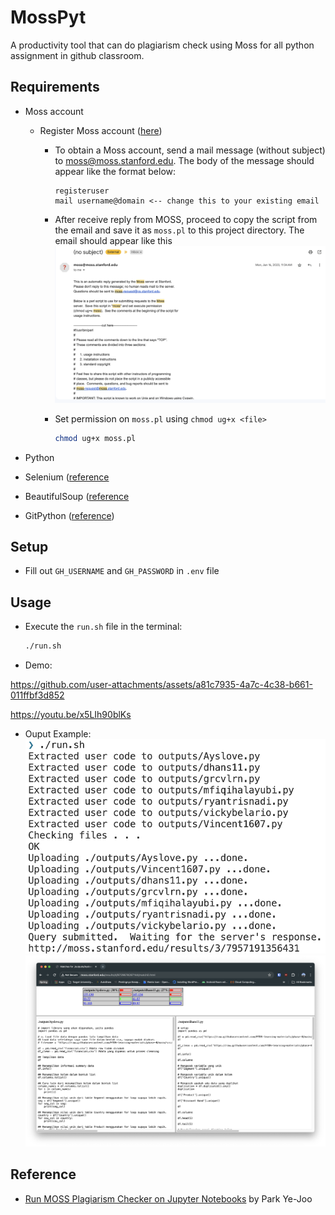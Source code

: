 # MossPyt

A productivity tool that can do plagiarism check using Moss for all python assignment in github classroom.

## Requirements

- Moss account
    - Register Moss account ([here](https://theory.stanford.edu/~aiken/moss/))
        - To obtain a Moss account, send a mail message (without subject) to <moss@moss.stanford.edu>. The body of the
          message should appear like the format below:

            ```text
            registeruser
            mail username@domain <-- change this to your existing email
            ```

        - After receive reply from MOSS, proceed to copy the script from the email and save it as `moss.pl` to this
          project directory. The email should appear like this
          ![alt text](docs/image1.png)
        - Set permission on `moss.pl` using `chmod ug+x <file>`

            ```bash
            chmod ug+x moss.pl
            ```

- Python
- Selenium ([reference](https://selenium-python.readthedocs.io/installation.html)
- BeautifulSoup ([reference](https://www.crummy.com/software/BeautifulSoup/#Download)
- GitPython ([reference](https://github.com/gitpython-developers/GitPython))

## Setup

- Fill out `GH_USERNAME` and `GH_PASSWORD` in `.env` file

## Usage

- Execute the `run.sh` file in the terminal:
  ```bash
  ./run.sh
  ```
- Demo:
  

https://github.com/user-attachments/assets/a81c7935-4a7c-4c38-b661-011ffbf3d852

https://youtu.be/x5LIh90blKs
  
- Ouput Example:
  ![alt text](docs/image2.png)
  ![alt text](docs/image6.png)

## Reference

- [Run MOSS Plagiarism Checker on Jupyter Notebooks](https://park.is/blog_posts/20230420_running_moss_plagiarism_checker)
  by Park Ye-Joo
